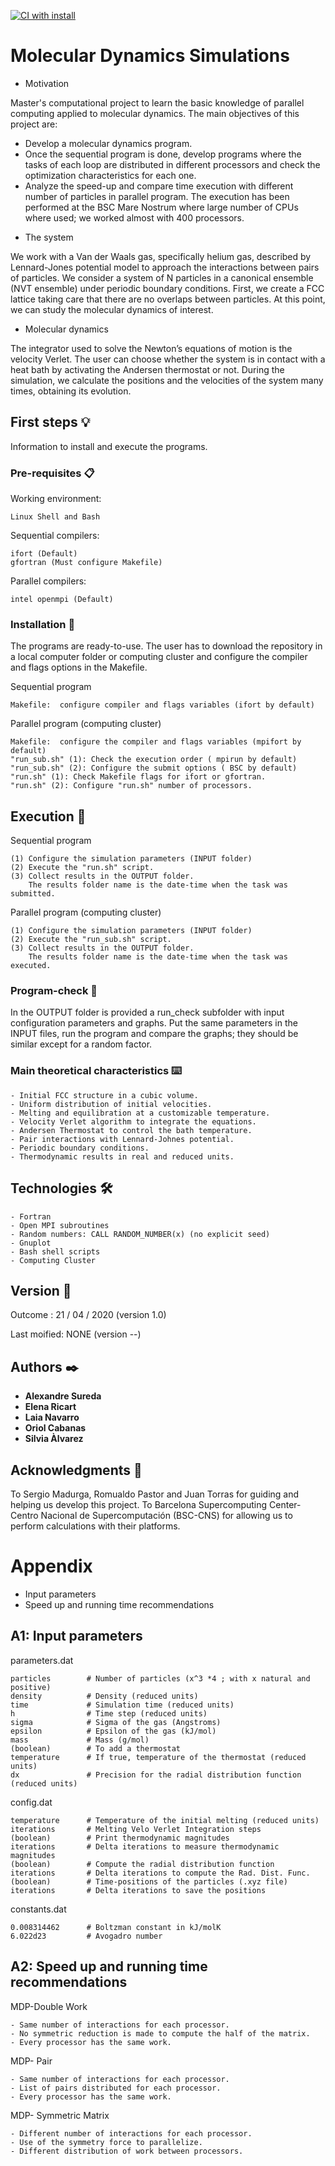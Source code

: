 [![CI with install](https://github.com/firstlightfusion/idom_reaction_chamber/actions/workflows/ci_with_install.yml/badge.svg)](https://github.com/Asureda/MPI-NVT/actions/workflows/docker-image.yml)
# Molecular Dynamics Simulations

* Motivation

Master's computational project to learn the basic knowledge of parallel computing applied to molecular dynamics. 
The main objectives of this project are:
- Develop a molecular dynamics program.
- Once the sequential program is done, develop programs where the tasks of each loop are distributed in different processors and check the optimization characteristics for each one. 
- Analyze the speed-up and compare time execution with different number of particles in parallel program.
The execution has been performed at the BSC Mare Nostrum where large number of CPUs where used; we worked almost with 400 processors.

* The system

We work with a Van der Waals gas, specifically helium gas, described by Lennard-Jones potential model to approach the interactions between pairs of particles. We consider a system of N particles in a canonical ensemble (NVT ensemble) under periodic boundary conditions.
First, we create a FCC lattice taking care that there are no overlaps between particles. At this point, we can study the molecular dynamics of interest.

* Molecular dynamics

The integrator used to solve the Newton’s equations of motion is the velocity Verlet. The user can choose whether the system is in contact with a heat bath by activating the Andersen thermostat or not. During the simulation, we calculate the positions and the velocities of the system many times, obtaining its evolution.

## First steps 💡
Information to install and execute the programs.

### Pre-requisites 📋

Working environment:

```
Linux Shell and Bash
```

Sequential compilers:

```
ifort (Default)
gfortran (Must configure Makefile)
```

Parallel compilers:
```
intel openmpi (Default)
```

### Installation 🔧

The programs are ready-to-use. The user has to download the repository in a local computer folder or computing cluster and configure the compiler and flags options in the Makefile.

Sequential program
```
Makefile:  configure compiler and flags variables (ifort by default)

```
Parallel program (computing cluster)
```
Makefile:  configure the compiler and flags variables (mpifort by default)
"run_sub.sh" (1): Check the execution order ( mpirun by default)
"run_sub.sh" (2): Configure the submit options ( BSC by default)
"run.sh" (1): Check Makefile flags for ifort or gfortran.
"run.sh" (2): Configure "run.sh" number of processors.

```

## Execution 🚀

Sequential program
```
(1) Configure the simulation parameters (INPUT folder)
(2) Execute the "run.sh" script.
(3) Collect results in the OUTPUT folder.
    The results folder name is the date-time when the task was submitted.

```
Parallel program (computing cluster)
```
(1) Configure the simulation parameters (INPUT folder)
(2) Execute the "run_sub.sh" script.
(3) Collect results in the OUTPUT folder.
    The results folder name is the date-time when the task was executed.
```
### Program-check 🔎

In the OUTPUT folder is provided a run_check subfolder with input configuration parameters and graphs. 
Put the same parameters in the INPUT files, run the program and compare the graphs; they should be similar except for a random factor.

### Main theoretical characteristics ⌨️

```
- Initial FCC structure in a cubic volume.
- Uniform distribution of initial velocities.
- Melting and equilibration at a customizable temperature.
- Velocity Verlet algorithm to integrate the equations.
- Andersen Thermostat to control the bath temperature.
- Pair interactions with Lennard-Johnes potential.
- Periodic boundary conditions.
- Thermodynamic results in real and reduced units.
```

## Technologies 🛠️

```
- Fortran
- Open MPI subroutines
- Random numbers: CALL RANDOM_NUMBER(x) (no explicit seed)
- Gnuplot
- Bash shell scripts
- Computing Cluster
```

## Version 📌

Outcome : 21 / 04 / 2020 (version 1.0)

Last moified:  NONE (version --)

## Authors ✒️

* **Alexandre Sureda**
* **Elena Ricart**
* **Laia Navarro**
* **Oriol Cabanas**
* **Silvia Àlvarez**


## Acknowledgments 🎁

To Sergio Madurga, Romualdo Pastor and Juan Torras for guiding and helping us develop this project.
To Barcelona Supercomputing Center-Centro Nacional de Supercomputación (BSC-CNS) for allowing us to perform calculations with their platforms.

# Appendix
* Input parameters
* Speed up and running time recommendations
## A1: Input parameters
parameters.dat
```
particles        # Number of particles (x^3 *4 ; with x natural and positive)
density          # Density (reduced units)
time             # Simulation time (reduced units)
h                # Time step (reduced units)
sigma            # Sigma of the gas (Angstroms)
epsilon          # Epsilon of the gas (kJ/mol)
mass             # Mass (g/mol)
(boolean)        # To add a thermostat
temperature      # If true, temperature of the thermostat (reduced units)
dx               # Precision for the radial distribution function (reduced units)
```
config.dat
```
temperature      # Temperature of the initial melting (reduced units)
iterations       # Melting Velo Verlet Integration steps
(boolean)        # Print thermodynamic magnitudes
iterations       # Delta iterations to measure thermodynamic magnitudes
(boolean)        # Compute the radial distribution function
iterations       # Delta iterations to compute the Rad. Dist. Func.
(boolean)        # Time-positions of the particles (.xyz file)
iterations       # Delta iterations to save the positions
```
constants.dat
```
0.008314462      # Boltzman constant in kJ/molK
6.022d23         # Avogadro number
```
## A2: Speed up and running time recommendations
MDP-Double Work
```
- Same number of interactions for each processor. 
- No symmetric reduction is made to compute the half of the matrix.
- Every processor has the same work.
```
MDP- Pair
```
- Same number of interactions for each processor.
- List of pairs distributed for each processor.
- Every processor has the same work.
```
MDP- Symmetric Matrix
```
- Different number of interactions for each processor.
- Use of the symmetry force to parallelize.
- Different distribution of work between processors.
```

